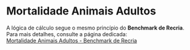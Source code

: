 # **Mortalidade Animais Adultos**  

A lógica de cálculo segue o mesmo princípio do **Benchmark de Recria**. Para mais detalhes, consulte a página dedicada:  
[Mortalidade Animais Adultos - Benchmark de Recria](../benchmark_recria/mortalidade_animais_adultos.md)